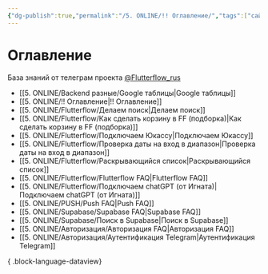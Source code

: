 ```yaml
---
{"dg-publish":true,"permalink":"/5. ONLINE/!! Оглавление/","tags":["сайты","gardenEntry"],"created":"2024-10-22T19:33:10.010-03:00","updated":"2024-10-23T09:09:15.462-03:00"}
---
```


# Оглавление
База знаний от телеграм проекта  [@Flutterflow_rus](https://t.me/flutterflow_rus) 
- [[5. ONLINE/Backend разные/Google таблицы\|Google таблицы]]
- [[5. ONLINE/!! Оглавление\|!! Оглавление]]
- [[5. ONLINE/Flutterflow/Делаем поиск\|Делаем поиск]]
- [[5. ONLINE/Flutterflow/Как сделать корзину в FF (подборка)\|Как сделать корзину в FF (подборка)]]
- [[5. ONLINE/Flutterflow/Подключаем Юкассу\|Подключаем Юкассу]]
- [[5. ONLINE/Flutterflow/Проверка даты на вход в диапазон\|Проверка даты на вход в диапазон]]
- [[5. ONLINE/Flutterflow/Раскрывающийся список\|Раскрывающийся список]]
- [[5. ONLINE/Flutterflow/Flutterflow FAQ\|Flutterflow FAQ]]
- [[5. ONLINE/Flutterflow/Подключаем chatGPT (от Игната)\|Подключаем chatGPT (от Игната)]]
- [[5. ONLINE/PUSH/Push FAQ\|Push FAQ]]
- [[5. ONLINE/Supabase/Supabase FAQ\|Supabase FAQ]]
- [[5. ONLINE/Supabase/Поиск в Supabase\|Поиск в Supabase]]
- [[5. ONLINE/Авторизация/Авторизация FAQ\|Авторизация FAQ]]
- [[5. ONLINE/Авторизация/Аутентификация Telegram\|Аутентификация Telegram]]

{ .block-language-dataview}